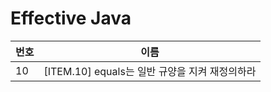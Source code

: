 # Effective Java

| 번호 | 이름                                           |
| ---- | ---------------------------------------------- |
| 10   | [ITEM.10] equals는 일반 규양을 지켜 재정의하라 |
